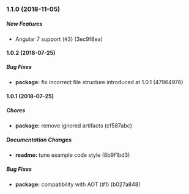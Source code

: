 ### 1.1.0 (2018-11-05)

##### New Features

- Angular 7 support (#3) (3ec9f8ea)

#### 1.0.2 (2018-07-25)

##### Bug Fixes

- **package:** fix incorrect file structure introduced at 1.0.1 (47964976)

#### 1.0.1 (2018-07-25)

##### Chores

- **package:** remove ignored artifacts (cf587abc)

##### Documentation Changes

- **readme:** tune example code style (8b9f1bd3)

##### Bug Fixes

- **package:** compatibility with AOT (#1) (b027a848)
